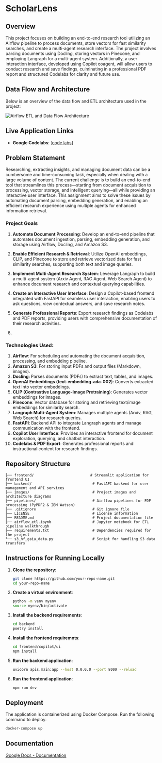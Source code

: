 # ScholarLens

## Overview

This project focuses on building an end-to-end research tool utilizing an Airflow pipeline to process documents, store vectors for fast similarity searches, and create a multi-agent research interface. The project involves parsing documents using Docling, storing vectors in Pinecone, and employing Langraph for a multi-agent system. Additionally, a user interaction interface, developed using Copilot coagent, will allow users to conduct research and save findings, culminating in a professional PDF report and structured Codelabs for clarity and future use.


## Data Flow and Architecture
Below is an overview of the data flow and ETL architecture used in the project:

![Airflow ETL and Data Flow Architecture](./diagram/research_tool_architecture.png)

## Live Application Links
- **Google Codelabs**: [[code labs](https://codelabs-preview.appspot.com/?file_id=11XVdlzZ8DJotFKU9-hZb4OrUASjitlK7xsWqiVxxNzg#0)]

## Problem Statement
Researching, extracting insights, and managing document data can be a cumbersome and time-consuming task, especially when dealing with a large volume of content. The current challenge is to build an end-to-end tool that streamlines this process—starting from document acquisition to processing, vector storage, and intelligent querying—all while providing an interactive user interface. This assignment aims to solve these issues by automating document parsing, embedding generation, and enabling an efficient research experience using multiple agents for enhanced information retrieval.

### Project Goals

1. **Automate Document Processing**: Develop an end-to-end pipeline that automates document ingestion, parsing, embedding generation, and storage using Airflow, Docling, and Amazon S3.

2. **Enable Efficient Research & Retrieval**: Utilize OpenAI embeddings, CLIP, and Pinecone to store and retrieve vectorized data for fast similarity searches, supporting both text and image queries.

3. **Implement Multi-Agent Research System**: Leverage Langraph to build a multi-agent system (Arxiv Agent, RAG Agent, Web Search Agent) to enhance document research and contextual querying capabilities.

4. **Create an Interactive User Interface**: Design a Copilot-based frontend integrated with FastAPI for seamless user interaction, enabling users to ask questions, view contextual answers, and save research notes.

5. **Generate Professional Reports**: Export research findings as Codelabs and PDF reports, providing users with comprehensive documentation of their research activities.
6. 

### Technologies Used:

1. **Airflow**: For scheduling and automating the document acquisition, processing, and embedding pipeline.
2. **Amazon S3**: For storing input PDFs and output files (Markdown, images).
3. **Docling**: Parses documents (PDFs) to extract text, tables, and images.
4. **OpenAI Embeddings (text-embedding-ada-002)**: Converts extracted text into vector embeddings.
5. **CLIP (Contrastive Language-Image Pretraining)**: Generates vector embeddings for images.
6. **Pinecone**: Vector database for storing and retrieving text/image embeddings for similarity search.
7. **Langraph Multi-Agent System**: Manages multiple agents (Arxiv, RAG, Web Search) for research queries.
8. **FastAPI**: Backend API to integrate Langraph agents and manage communication with the frontend.
9. **Copilot User Interface**: Provides an interactive frontend for document exploration, querying, and chatbot interaction.
10. **Codelabs & PDF Export**: Generates professional reports and instructional content for research findings.

## Repository Structure
```
├── frontend/                          # Streamlit application for frontend UI
├── backend/                            # FastAPI backend for user management and API services
├── images/                             # Project images and architecture diagrams
├── pipelines/                          # Airflow pipelines for PDF processing (PyPDF2 & IBM Watson)
├── .gitignore                          # Git ignore file
├── LICENSE                             # License information
├── README.md                           # Project documentation file
├── airflow_etl.ipynb                   # Jupyter notebook for ETL pipeline walkthrough
├── requirements.txt                    # Dependencies required for the project
└── s3_hf_gaia_data.py                  # Script for handling S3 data transfers
```

## Instructions for Running Locally
1. **Clone the repository**:
   ```bash
   git clone https://github.com/your-repo-name.git
   cd your-repo-name
   ```
2. **Create a virtual environment**:
   ```bash
   python -m venv myenv
   source myenv/bin/activate
   ```
3. **Install the backend requirements**:
   ```bash
   cd backend 
   poetry install
   ```
4. **Install the frontend requiremnts**:
   ```bash
   cd frontend/copilot/ui 
   npm install
   ``` 
5. **Run the backend application**:
   ```bash
   uvicorn apis.main:app --host 0.0.0.0 --port 8000 --reload
   ```
6. **Run the frontend application**:
   ```bash
   npm run dev
   ```

## Deployment
The application is containerized using Docker Compose. Run the following command to deploy:
```bash
docker-compose up
```

## Documentation
[Google Docs - Documentation](https://docs.google.com/document/d/16bdmJCai4nnWPxMedN7GGskntEpMCWTvFq_iS3fZAY0/edit?usp=sharing)

